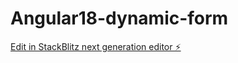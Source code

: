 # Angular18-dynamic-form

[Edit in StackBlitz next generation editor ⚡️](https://stackblitz.com/~/github.com/duongminhthuan1478/Angular18-dynamic-form)